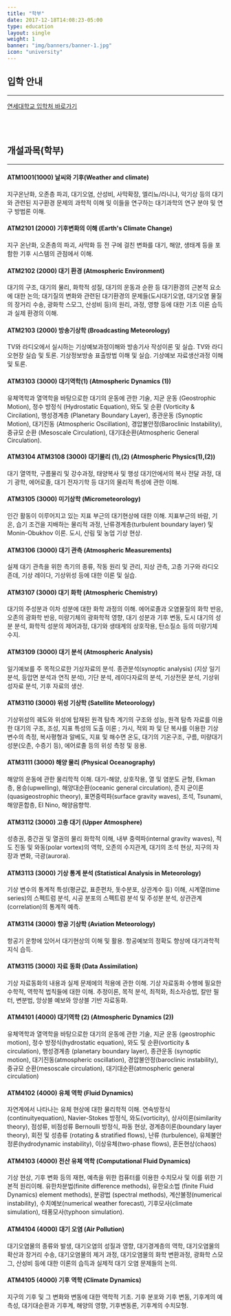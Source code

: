 ```yaml
---
title: "학부"
date: 2017-12-18T14:08:23-05:00
type: education
layout: single
weight: 1
banner: "img/banners/banner-1.jpg"
icon: "university"
---
```


## 입학 안내
_ _ _

[연세대학교 입학처 바로가기](http://admission.yonsei.ac.kr/seoul/admission/html/main/main.asp)

<br>
<br>

## 개설과목(학부)
_ _ _

#### ATM1001(1000)  날씨와 기후(Weather and climate)
지구온난화, 오존층 파괴, 대기오염, 산성비, 사막확장, 엘리뇨/라니냐, 악기상 등의 대기와 관련된 지구환경 문제의 과학적 이해 및 이들을 연구하는 대기과학의 연구 분야 및 연구 방법론 이해.

#### ATM2101 (2000) 기후변화의 이해 (Earth's Climate Change) 
지구 온난화, 오존층의 파괴, 사막화 등 전 구에 걸친 변화를 대기, 해양, 생태계 등을 포함한 기후 시스템의 관점에서 이해.

#### ATM2102 (2000) 대기 환경 (Atmospheric Environment)
대기의 구조, 대기의 물리, 화학적 성질, 대기의 운동과 순환 등 대기환경의 근본적  요소에 대한 논의; 대기질의 변화와 관련된 대기환경의 문제들(도시대기오염, 대기오염 물질의 장거리 수송, 광화학 스모그, 산성비 등)의 원리, 과정, 영향 등에 대한 기초 이론 습득과 실제 환경의 이해.

#### ATM2103 (2000) 방송기상학 (Broadcasting Meteorology) 
TV와 라디오에서 실시하는 기상예보과정이해와 방송기사 작성이론 및 실습. TV와 라디오현장 실습 및 토론. 기상정보방송 표출방법 이해 및 실습. 기상예보 자료생산과정 이해 및 토론.

#### ATM3103 (3000) 대기역학(1) (Atmospheric Dynamics (1))
유체역학과 열역학을 바탕으로한 대기의 운동에 관한 기술, 지균 운동 (Geostrophic Motion), 정수 방정식 (Hydrostatic Equation), 와도 및 순환 (Vorticity & Circilation), 행성경계층 (Planetary Boundary Layer), 종관운동 (Synoptic Motion), 대기진동 (Atmospheric Oscillation), 경압불안정(Baroclinic Instability), 중규모 순환 (Mesoscale Circulation), 대기대순환(Atmospheric General Circulation).

#### ATM3104 ATM3108 (3000) 대기물리 (1),(2) (Atmospheric Physics(1),(2))
대기 열역학, 구름물리 및 강수과정, 태양복사 및 행성 대기안에서의 복사 전달 과정, 대기 광학, 에어로졸, 대기 전자기학 등 대기의 물리적 특성에 관한 이해.
#### ATM3105 (3000) 미기상학 (Micrometeorology)
인간 활동이 이루어지고 있는 지표 부근의 대기현상에 대한 이해. 지표부근의 바람, 기온, 습기 조건을 지배하는 물리적 과정, 난류경계층(turbulent boundary layer) 및 Monin-Obukhov 이론. 도시, 산림 및 농업 기상 현상.

#### ATM3106 (3000) 대기 관측 (Atmospheric Measurements)
실제 대기 관측을 위한 측기의 종류, 작동 원리 및 관리, 지상 관측, 고층 기구와 라디오존데, 기상 레이다, 기상위성 등에 대한 이론 및 실습.

#### ATM3107 (3000) 대기 화학 (Atmospheric Chemistry) 
대기의 주성분과 이차 성분에 대한 화학 과정의 이해. 에어로졸과 오염물질의 화학 반응, 오존의 광화학 반응, 미량기체의 광화학적 영향, 대기 성분과 기후 변동, 도시 대기의 성분 분석, 화학적 성분의 제어과정, 대기와 생태계의 상호작용, 탄소질소 등의 미량기체 수지.

#### ATM3109 (3000) 대기 분석 (Atmospheric Analysis) 
일기예보를 주 목적으로한 기상자료의 분석. 종관분석(synoptic analysis) (지상 일기 분석, 등압면 분석과 연직 분석), 기단 분석, 레이다자료의 분석, 기상전문 분석, 기상위성자료 분석, 기후 자료의 생산.

#### ATM3110 (3000) 위성 기상학 (Satellite Meteorology)
기상위성의 궤도와 위성에 탑재된 원격 탐측 계기의 구조와 성능, 원격 탐측 자료를 이용한 대기의 구조, 조성, 지표 특성의 도출 이론 ; 가시, 적외 파 및 단 복사를 이용한 기상변수의 측정, 복사평형과 알베도, 지표 및 해수면 온도, 대기의 기온구조, 구름, 미량대기 성분(오존, 수증기 등), 에어로졸 등의 위성 측정 및 응용.

#### ATM3111 (3000) 해양 물리 (Physical Oceanography)
해양의 운동에 관한 물리학적 이해. 대기-해양, 상호작용, 열 및 염분도 균형, Ekman 층, 용승(upwelling), 해양대순환(oceanic general circulation), 준지 균이론(quasigeostrophic theory), 표면중력파(surface gravity waves), 조석, Tsunami, 해양혼합층, El Nino, 해양음향학.

#### ATM3112 (3000) 고층 대기 (Upper Atmosphere) 
성층권, 중간권 및 열권의 물리 화학적 이해, 내부 중력파(internal gravity waves), 적도 진동 및 와동(polar vortex)의 역학, 오존의 수지관계, 대기의 조석 현상, 지구의 자장과 변화, 극광(aurora).

#### ATM3113 (3000) 기상 통계 분석 (Statistical Analysis in Meteorology)
기상 변수의 통계적 특성(평균값, 표준편차, 돗수분포, 상관계수 등) 이해, 시계열(time series)의 스펙트럼 분석, 시공 분포의 스펙트럼 분석 및 주성분 분석, 상관관계(correlation)의 통계적 예측.

#### ATM3114 (3000) 항공 기상학 (Aviation Meteorology)  
항공기 운항에 있어서 대기현상의 이해 및 활용. 항공예보의 정확도 향상에 대기과학적 지식 습득.

#### ATM3115 (3000) 자료 동화 (Data Assimilation)
기상 자료동화의 내용과 실제 문제에의 적용에 관한 이해. 기상 자료동화 수행에  필요한 수학적, 역학적 법칙들에 대한 이해. 추정이론, 목적 분석, 최적화, 최소자승법, 칼만 필터, 변분법, 앙상블 예보와 앙상블 기반 자료동화.

#### ATM4101 (4000) 대기역학 (2) (Atmospheric Dynamics (2)) 
유체역학과 열역학을 바탕으로한 대기의 운동에 관한 기술, 지균 운동 (geostrophic motion), 정수 방정식(hydrostatic equation), 와도 및 순환(vorticity & circulation), 행성경계층 (planetary boundary layer), 종관운동 (synoptic motion), 대기진동(atmospheric oscillation), 경압불안정(baroclinic instability), 중규모 순환(mesoscale circulation), 대기대순환(atmospheric general circulation)

#### ATM4102 (4000) 유체 역학 (Fluid Dynamics)
자연계에서 나타나는 유체 현상에 대한 물리학적 이해. 연속방정식 (continuityequation), Navier-Stokes 방정식, 와도(vorticity), 상사이론(similarity theory), 점성류, 비점성류 Bernoulli 방정식, 파동 현상, 경계층이론(boundary layer theory), 회전 및 성층류 (rotating & stratified flows), 난류 (turbulence), 유체불안정론(hydrodynamic instability), 이상유체(two-phase flows), 혼돈현상(chaos)

#### ATM4103 (4000) 전산 유체 역학 (Computational Fluid Dynamics)
기상 현상, 기후 변화 등의 재현, 예측을 위한 컴퓨터를 이용한 수치모사 및 이를 위한 기본적 원리이해. 유한차분법(finite difference methods), 유한요소법 (finite Fluid Dynamics) element methods), 분광법 (spectral methods), 계산불정(numerical instability), 수치예보(numerical weather forecast), 기후모사(climate simulation), 태풍모사(typhoon simulation).

#### ATM4104 (4000) 대기 오염 (Air Pollution) 
대기오염물의 종류와 발생, 대기오염의 성질과 영향, 대기경계층의 역학, 대기오염물의 확산과 장거리 수송, 대기오염물의 제거 과정, 대기오염물의 화학   변환과정, 광화학 스모그, 산성비 등에 대한 이론의 습득과 실제적 대기 오염 문제들의 논의.

#### ATM4105 (4000) 기후 역학 (Climate Dynamics)
지구의 기후 및 그 변화와 변동에 대한 역학적 기초. 기후 분포와 기후 변동, 기후계의 예측성, 대기대순환과 기후계, 해양의 영향, 기후변동론, 기후계의 수치모형.

<br>
<br>
